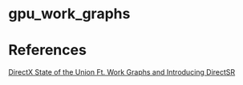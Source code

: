 # gpu_work_graphs


# References
[DirectX State of the Union Ft. Work Graphs and Introducing DirectSR
](https://www.youtube.com/watch?v=0S8qymwcHIc)
